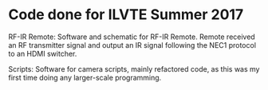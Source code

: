 # Code done for ILVTE Summer 2017

RF-IR Remote: Software and schematic for RF-IR Remote. Remote received an RF transmitter signal and output an IR signal following the NEC1 protocol to an HDMI switcher.

Scripts: Software for camera scripts, mainly refactored code, as this was my first time doing any larger-scale programming.
